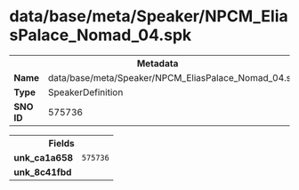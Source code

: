 <h1>data/base/meta/Speaker/NPCM_EliasPalace_Nomad_04.spk</h1><table><tr><th colspan="100%">Metadata</th></tr><tr><td><b>Name</b></td><td>data/base/meta/Speaker/NPCM_EliasPalace_Nomad_04.spk</td></tr><tr><td><b>Type</b></td><td>SpeakerDefinition</td></tr><tr><td><b>SNO ID</b></td><td>575736</td></tr></table>

<table><tr><th colspan="100%">Fields</th></tr><tr><td><b>unk_ca1a658</b></td><td><code>575736</code></td></tr><tr><td><b>unk_8c41fbd</b></td><td></td></tr></table>


